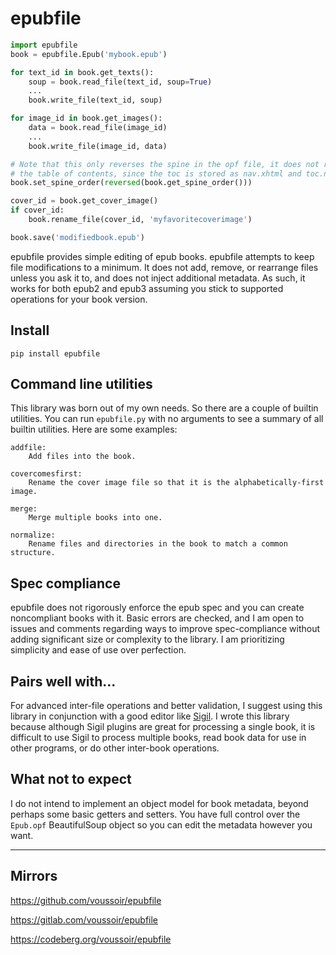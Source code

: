 epubfile
========

```Python
import epubfile
book = epubfile.Epub('mybook.epub')

for text_id in book.get_texts():
    soup = book.read_file(text_id, soup=True)
    ...
    book.write_file(text_id, soup)

for image_id in book.get_images():
    data = book.read_file(image_id)
    ...
    book.write_file(image_id, data)

# Note that this only reverses the spine in the opf file, it does not reverse
# the table of contents, since the toc is stored as nav.xhtml and toc.ncx.
book.set_spine_order(reversed(book.get_spine_order()))

cover_id = book.get_cover_image()
if cover_id:
    book.rename_file(cover_id, 'myfavoritecoverimage')

book.save('modifiedbook.epub')
```

epubfile provides simple editing of epub books. epubfile attempts to keep file modifications to a minimum. It does not add, remove, or rearrange files unless you ask it to, and does not inject additional metadata. As such, it works for both epub2 and epub3 assuming you stick to supported operations for your book version.

## Install

`pip install epubfile`

## Command line utilities

This library was born out of my own needs. So there are a couple of builtin utilities. You can run `epubfile.py` with no arguments to see a summary of all builtin utilities. Here are some examples:

```
addfile:
    Add files into the book.

covercomesfirst:
    Rename the cover image file so that it is the alphabetically-first image.

merge:
    Merge multiple books into one.

normalize:
    Rename files and directories in the book to match a common structure.
```

## Spec compliance

epubfile does not rigorously enforce the epub spec and you can create noncompliant books with it. Basic errors are checked, and I am open to issues and comments regarding ways to improve spec-compliance without adding significant size or complexity to the library. I am prioritizing simplicity and ease of use over perfection.

## Pairs well with...

For advanced inter-file operations and better validation, I suggest using this library in conjunction with a good editor like [Sigil](https://github.com/Sigil-Ebook/Sigil). I wrote this library because although Sigil plugins are great for processing a single book, it is difficult to use Sigil to process multiple books, read book data for use in other programs, or do other inter-book operations.

## What not to expect

I do not intend to implement an object model for book metadata, beyond perhaps some basic getters and setters. You have full control over the `Epub.opf` BeautifulSoup object so you can edit the metadata however you want.

---

## Mirrors

https://github.com/voussoir/epubfile

https://gitlab.com/voussoir/epubfile

https://codeberg.org/voussoir/epubfile
